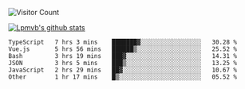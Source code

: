 ![Visitor Count](https://profile-counter.glitch.me/Lpmvb/count.svg)

[![Lpmvb's github stats](https://github-readme-stats.vercel.app/api?username=lpmvb&show_icons=true&title_color=fff&icon_color=79ff97&text_color=9f9f9f&bg_color=151515)](https://github.com/anuraghazra/github-readme-stats)

<!--
Here are some ideas to get you started:

- 🔭 I’m currently working on ...
- 🌱 I’m currently learning ...
- 👯 I’m looking to collaborate on ...
- 🤔 I’m looking for help with ...
- 💬 Ask me about ...
- 📫 How to reach me: ...
- 😄 Pronouns: ...
- ⚡ Fun fact: ...
-->

<!--START_SECTION:waka-->

```text
TypeScript   7 hrs 3 mins    ███████▓░░░░░░░░░░░░░░░░░   30.28 %
Vue.js       5 hrs 56 mins   ██████▒░░░░░░░░░░░░░░░░░░   25.52 %
Bash         3 hrs 19 mins   ███▓░░░░░░░░░░░░░░░░░░░░░   14.31 %
JSON         3 hrs 5 mins    ███▒░░░░░░░░░░░░░░░░░░░░░   13.25 %
JavaScript   2 hrs 29 mins   ██▓░░░░░░░░░░░░░░░░░░░░░░   10.67 %
Other        1 hr 17 mins    █▒░░░░░░░░░░░░░░░░░░░░░░░   05.52 %
```

<!--END_SECTION:waka-->
